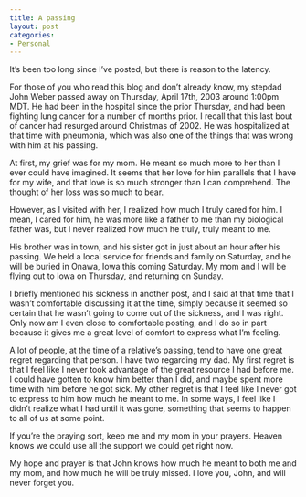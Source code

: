 ```yaml
---
title: A passing
layout: post
categories:
- Personal
---
```

It’s been too long since I’ve posted, but there is reason to the latency.

For those of you who read this blog and don’t already know, my stepdad John Weber passed away on Thursday, April 17th, 2003 around 1:00pm MDT. He had been in the hospital since the prior Thursday, and had been fighting lung cancer for a number of months prior. I recall that this last bout of cancer had resurged around Christmas of 2002. He was hospitalized at that time with pneumonia, which was also one of the things that was wrong with him at his passing.

At first, my grief was for my mom. He meant so much more to her than I ever could have imagined. It seems that her love for him parallels that I have for my wife, and that love is so much stronger than I can comprehend. The thought of her loss was so much to bear.

However, as I visited with her, I realized how much I truly cared for him. I mean, I cared for him, he was more like a father to me than my biological father was, but I never realized how much he truly, truly meant to me.

His brother was in town, and his sister got in just about an hour after his passing. We held a local service for friends and family on Saturday, and he will be buried in Onawa, Iowa this coming Saturday. My mom and I will be flying out to Iowa on Thursday, and returning on Sunday.

I briefly mentioned his sickness in another post, and I said at that time that I wasn’t comfortable discussing it at the time, simply because it seemed so certain that he wasn’t going to come out of the sickness, and I was right. Only now am I even close to comfortable posting, and I do so in part because it gives me a great level of comfort to express what I’m feeling.

A lot of people, at the time of a relative’s passing, tend to have one great regret regarding that person. I have two regarding my dad. My first regret is that I feel like I never took advantage of the great resource I had before me. I could have gotten to know him better than I did, and maybe spent more time with him before he got sick. My other regret is that I feel like I never got to express to him how much he meant to me. In some ways, I feel like I didn’t realize what I had until it was gone, something that seems to happen to all of us at some point.

If you’re the praying sort, keep me and my mom in your prayers. Heaven knows we could use all the support we could get right now.

My hope and prayer is that John knows how much he meant to both me and my mom, and how much he will be truly missed. I love you, John, and will never forget you.